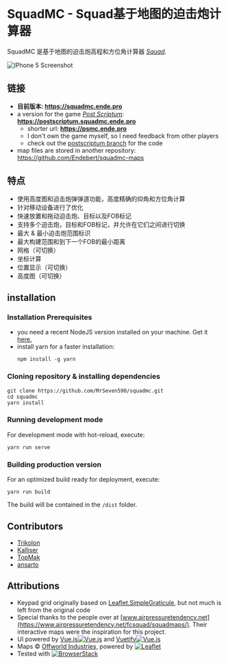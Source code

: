 # SquadMC - Squad基于地图的迫击炮计算器

SquadMC 是基于地图的迫击炮高程和方位角计算器 [*Squad*](http://joinsquad.com/).

![IPhone 5 Screenshot](./public/img/iphone_screenshot.png)

## 链接

 * **目前版本: https://squadmc.ende.pro**
 * a version for the game [*Post Scriptum*](http://postscriptumgame.com/): **https://postscriptum.squadmc.ende.pro**
   * shorter url: **https://psmc.ende.pro**
   * I don't own the game myself, so I need feedback from other players
   * check out the [postscriptum branch](https://github.com/Endebert/squadmc/tree/postscriptum) for the code
 * map files are stored in another repository: https://github.com/Endebert/squadmc-maps
## 特点
 * 使用高度图和迫击炮弹弹道功能，高度精确的仰角和方位角计算
 * 针对移动设备进行了优化
 * 快速放置和拖动迫击炮、目标以及FOB标记
 * 支持多个迫击炮，目标和FOB标记，并允许在它们之间进行切换
 * 最大 & 最小迫击炮范围标识
 * 最大构建范围和到下一个FOB的最小距离
 * 网格（可切换）
 * 坐标计算
 * 位置显示（可切换）
 * 高度图（可切换）


## installation

### Installation Prerequisites

 * you need a recent NodeJS version installed on your machine. Get it [here.](https://nodejs.org/en/)
 * install yarn for a faster installation:
   ```
   npm install -g yarn
   ```

### Cloning repository & installing dependencies

```
git clone https://github.com/MrSeven590/squadmc.git
cd squadmc
yarn install
```

### Running development mode

For development mode with hot-reload, execute:
```
yarn run serve
```

### Building production version

For an optimized build ready for deployment, execute:
```
yarn run build
```
The build will be contained in the `/dist` folder.

## Contributors
 * [Trikolon](https://github.com/Trikolon)
 * [Kalliser](https://github.com/Kalliser)
 * [TopMak](https://github.com/TopMak)
 * [ansarto](https://github.com/ansarto)

## Attributions
 * Keypad grid originally based on [Leaflet.SimpleGraticule](https://github.com/ablakey/Leaflet.SimpleGraticule), but not much is left from the original code
 * Special thanks to the people over at [www.airpressuretendency.net](https://www.airpressuretendency.net/fcsquad/squadmaps/). Their interactive maps were the inspiration for this project.
 * UI powered by [Vue.js![Vue.js](./public/img/logos/logo_vuejs.png)](https://vuejs.org/) and [Vuetify![Vue.js](./public/img/logos/logo_vuetify.png)](http://vuetifyjs.com/)
 * Maps © [Offworld Industries](http://joinsquad.com/), powered by [![Leaflet](./public/img/logos/logo_leaflet.png)](https://leafletjs.com/)
 * Tested with [![BrowserStack](./public/img/logos/logo_browserstack.png)](https://www.browserstack.com/)
